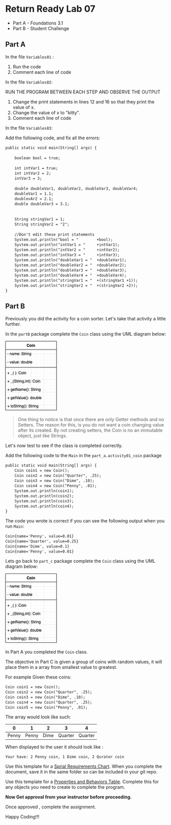# Return Ready Lab 07

* Part A - Foundations 3.1
* Part B - Student Challenge


## Part A

In the file `Variables01` :
1. Run the code
2. Comment each line of code


In the file `Variables02`:

RUN THE PROGRAM BETWEEN EACH STEP AND OBSERVE THE OUTPUT

1. Change the print statements in lines 12 and 16 so that they print the value of x.
2. Change the value of x to "kitty". 
3. Comment each line of code


In the file `Variables03`:

Add the following code, and fix all the errors:

```
public static void main(String[] args) {

    boolean bool = true;

    int intVar1 = true;
    int intVar2 = 2;
    intVar3 = 3;

    double doubleVar1, doubleVar2, doubleVar3, doubleVar4;
    doubleVar1 = 1.1;
    doublevAr2 = 2.1;
    double doubleVar3 = 3.1;


    String stringVar1 = 1;
    String stringVar2 = "2";

    //Don't edit these print statements
    System.out.println("bool = "        +bool);
    System.out.println("intVar1 = "     +intVar1);
    System.out.println("intVar2 = "     +intVar2);
    System.out.println("intVar3 = "     +intVar3);
    System.out.println("doubleVar1 = "  +doubleVar1);
    System.out.println("doubleVar2 = "  +doubleVar2);
    System.out.println("doubleVar3 = "  +doubleVar3);
    System.out.println("doubleVar4 = "  +doubleVar4);
    System.out.println("stringVar1 = "  +(stringVar1 +1));
    System.out.println("stringVar2 = "  +(stringVar2 +2));
}

```


## Part B
Previously you did the activity for a coin sorter. Let's take that activity a little further.

In the `partB` package complete the `Coin` class using the UML diagram below:

![](./assets/Coin.png)

> One thing to notice is that once there are only Getter methods and no Setters. The reason for this, is you do not want a coin changing value after its created. By not creating setters, the Coin is no an immutable object, just like Strings.

Let's now test to see if the class is completed correctly.

Add the following code to the `Main` in the `part_a.activity01_coin` package

```
public static void main(String[] args) {
    Coin coin1 = new Coin();
    Coin coin2 = new Coin("Quarter", .25);
    Coin coin3 = new Coin("Dime", .10);
    Coin coin4 = new Coin("Penny", .01);
    System.out.println(coin1);
    System.out.println(coin2);
    System.out.println(coin3);
    System.out.println(coin4);
}
``` 

The code you wrote is correct if you can see the following output when you run `Main`:

```
Coin{name='Penny', value=0.01}
Coin{name='Quarter', value=0.25}
Coin{name='Dime', value=0.1}
Coin{name='Penny', value=0.01}
```

Lets go back to `part_c` package complete the `Coin` class using the UML diagram below:

![](./assets/Coin.png)

In Part A you completed the `Coin` class.


The objective in Part C is given a group of coins with random values, it will place them in a array from smallest value to greatest.

For example Given these coins:

```
Coin coin1 = new Coin();
Coin coin2 = new Coin("Quarter", .25);
Coin coin3 = new Coin("Dime", .10);
Coin coin4 = new Coin("Quarter", .25);
Coin coin5 = new Coin("Penny", .01);

```

The array would look like such:

| 0 | 1 | 2 | 3 | 4 | 
|---|---|---|---|---|
| Penny | Penny | Dime | Quarter | Quarter |

When displayed to the user it should look like :

```
Your have: 2 Penny coin, 1 Dime coin, 2 Qurater coin
```

Use this template for a [Sprial Requirements Chart](./documents/SprialRequirementsTemplate.docx). When you complete the document, save it in the same folder so can be included in your git repo.

Use this template for a [Properties and Behaviors Table](./documents/PropsAndBehaviorsTable.docx). Complete this for any objects you need to create to complete the program.

**Now Get approval from your instructor before proceeding.**

Once approved , complete the assignment.

Happy Coding!!!
